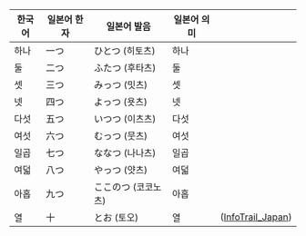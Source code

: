 | 한국어 | 일본어 한자 | 일본어 발음      | 일본어 의미 |                         |
| --- | ------ | ----------- | ------ | ----------------------- |
| 하나  | 一つ     | ひとつ (히토츠)   | 하나     |                         |
| 둘   | 二つ     | ふたつ (후타츠)   | 둘      |                         |
| 셋   | 三つ     | みっつ (밋츠)    | 셋      |                         |
| 넷   | 四つ     | よっつ (욧츠)    | 넷      |                         |
| 다섯  | 五つ     | いつつ (이츠츠)   | 다섯     |                         |
| 여섯  | 六つ     | むっつ (뭇츠)    | 여섯     |                         |
| 일곱  | 七つ     | ななつ (나나츠)   | 일곱     |                         |
| 여덟  | 八つ     | やっつ (얏츠)    | 여덟     |                         |
| 아홉  | 九つ     | ここのつ (코코노츠) | 아홉     |                         |
| 열   | 十      | とお (토오)     | 열      | ([InfoTrail\_Japan][1]) |

[1]: https://www.infotrailjp.com/%EC%9D%BC%EB%B3%B8%EC%96%B4-%EC%88%AB%EC%9E%90-%EB%8B%A4%EB%A5%B8-%EC%9D%B4%EC%9C%A0/?utm_source=chatgpt.com "일본어 숫자, 왜 이렇게 다른 걸까? 한 번 알아보자! » InfoTrail_Japan"
